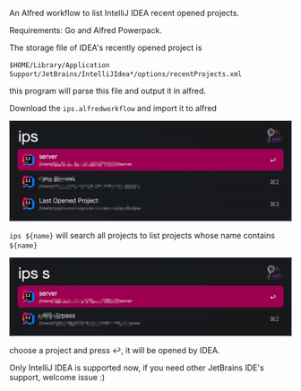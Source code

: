An Alfred workflow to list IntelliJ IDEA recent opened projects.

Requirements: Go and Alfred Powerpack.

The storage file of IDEA's recently opened project is 
```
$HOME/Library/Application Support/JetBrains/IntelliJIdea*/options/recentProjects.xml
```
this program will parse this file and output it in alfred.

Download the `ips.alfredworkflow` and import it to alfred

![ips.png](./doc/ips.png)

`ips ${name}` will search all projects to list projects whose name contains `${name}`

![search.png](./doc/search.png)

choose a project and press ↩, it will be opened by IDEA.

Only IntelliJ IDEA is supported now, if you need other JetBrains IDE's support, welcome issue :)
